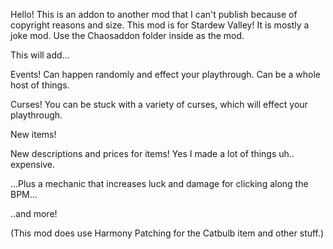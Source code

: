 Hello! This is an addon to another mod that I can't publish because of copyright reasons and size. 
This mod is for Stardew Valley! It is mostly a joke mod. Use the Chaosaddon folder inside as the mod.

This will add...

Events! Can happen randomly and effect your playthrough. Can be a whole host of things.

Curses! You can be stuck with a variety of curses, which will effect your playthrough.

New items! 

New descriptions and prices for items! Yes I made a lot of things uh.. expensive.

...Plus a mechanic that increases luck and damage for clicking along the BPM...

..and more!

(This mod does use Harmony Patching for the Catbulb item and other stuff.)
